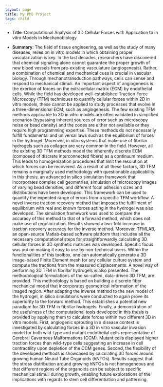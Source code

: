```yaml
---
layout: page
title: My PhD Project
tags: child
---
```


* **Title**: Computational Analysis of 3D Cellular Forces with Application to in vitro Models in Mechanobiology

* **Summary**: The field of tissue engineering, as well as the study of many diseases, relies on in vitro models in which obtaining proper vascularization is key. In the last decades, researchers have discovered that chemical signaling alone cannot guarantee the proper growth of new blood vessels from pre-existing vasculature (angiogenesis). Rather, a combination of chemical and mechanical cues is crucial in vascular biology. Through mechanotransduction pathways, cells can sense and respond to mechanical stimuli. An important aspect of angiogenesis is the exertion of forces on the extracellular matrix (ECM) by endothelial cells. While the field has developed well-established Traction Force Microscopy (TFM) techniques to quantify cellular forces within 2D in vitro models, these cannot be applied to study processes that evolve in a three-dimensional ECM, such as angiogenesis. The few existing TFM methods applicable to 3D in vitro models are often validated in simplified scenarios (bypassing inherent sources of error such as microscopy noise or bead density) and the codes are either not available or they require high programming expertise. These methods do not necessarily fulfill fundamental and universal laws such as the equilibrium of forces in the hydrogel. Moreover, in vitro systems that make use of fibrillar hydrogels such as collagen are very common in the field. However, all the existing 3D TFM methods model the inherently discrete ECM (composed of discrete interconnected fibers) as a continuum medium. This leads to homogenization procedures that limit the resolution at which forces can be recovered. As a result of all these factors, 3D TFM remains a marginally used methodology with questionable applicability. In this thesis, an advanced in silico simulation framework that incorporates complex cell geometries, simulation of microscopy images of varying bead densities, and different focal adhesion sizes and distributions have been developed. This framework can be used to quantify the expected range of errors from a specific TFM workflow. A novel inverse traction recovery method that imposes the fulfillment of equilibrium with real and known forces acting in the hydrogel was also developed. The simulation framework was used to compare the accuracy of this method to that of a forward method, which does not make use of regularization. Results showed a two-fold increase in traction recovery accuracy for the inverse method. Moreover, TFMLAB, an open-source Matlab-based software platform that includes all the necessary computational steps for straightforwardly calculating 3D cellular forces in 3D synthetic matrices was developed. Specific focus was put on making it easy to use by non-technical users. Within the functionalities of this toolbox, one can automatically generate a 3D image-based Finite Element mesh for any cellular culture system and compute the tractions from the measured displacements. A novel way of performing 3D TFM in fibrillar hydrogels is also presented. The methodological formulations of the so-called, data-driven 3D TFM, are provided. This methodology is based on building a discrete fiber mechanical model that incorporates geometrical information of the imaged region. After adapting the inverse method to the new model of the hydrogel, in silico simulations were conducted to again prove its superiority to the forward method. This establishes a potential new paradigm for 3D TFM in fibrillar hydrogels. Finally, a demonstration of the usefulness of the computational tools developed in this thesis is provided by applying them to calculate forces within two different 3D in vitro models. First, angiogenic sprouting in a disease context is investigated by calculating forces in a 3D in vitro vascular invasion model for both wild-type and mutant endothelial cells representative of Cerebral Cavernous Malformations (CCM). Mutant cells displayed higher traction forces than wild-type cells suggesting an increase in cell contractility upon depletion of the CCM genes. Second, the flexibility of the developed methods is showcased by calculating 3D forces around growing human Neural Tube Organoids (hNTOs). Results suggest that the stress distribution around growing hNTOs is not homogeneous and that different regions of the organoids can be subject to specific mechanical stimuli during growth, enabling future explorations of the implications with regards to stem cell differentiation and patterning. 

<!--* **Glimpse into the results**: The following visualization is a typical output of simulations that I perform using the model I have developed (it's an interactive ParaView Glance session, so you can explore it using your mouse buttons and modify it using the panel on the left).

<script>
    var app = "https://kitware.github.io/paraview-glance/app";
    var datadir = "https://raw.githubusercontent.com/mbarzegary/datasets-and-scenes/main/";
    var file = "degrading_screw.vtkjs";

    document.write("<iframe src='" + app + "?name=" + file + "&url=" +datadir + file + "' id='iframe' width='1100' height='900'></iframe>");
</script>


-->
